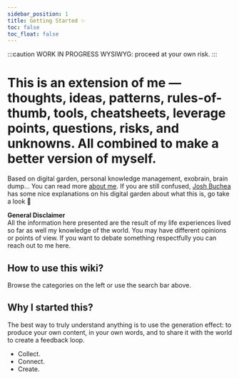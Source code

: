 ```yaml
---
sidebar_position: 1
title: Getting Started ✨
toc: false
toc_float: false
---
```

:::caution WORK IN PROGRESS
 WYSIWYG: proceed at your own risk.
:::

# This is an extension of me — thoughts, ideas, patterns, rules-of-thumb, tools, cheatsheets, leverage points, questions, risks, and unknowns. All combined to make a better version of myself.

Based on digital garden, personal knowledge management, exobrain, brain dump...
You can read more [about me](/about/about-me.md).
If you are still confused, [Josh Buchea](https://joshbuchea.com/whats-a-digital-garden/) has some nice explanations on his digital garden about what this is, go take a look 👀

**General Disclaimer**  
All the information here presented are the result of my life experiences lived so far as well my knowledge of the world. You may have different opinions or points of view. If you want to debate something respectfully you can reach out to me here.

## How to use this wiki?
Browse the categories on the left or use the search bar above.

## Why I started this?
The best way to truly understand anything is to use the generation effect: to produce your own content, in your own words, and to share it with the world to create a feedback loop.
- Collect.
- Connect.
- Create.
